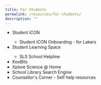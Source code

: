 ```yaml
---
title: For Students
permalink: /resources/for-students/
description: ""
---
```

<ul style="list-style-type: square;">
<li><a style="text-decoration: none" href="http://bit.ly/studenticon" target="_blank">Student iCON</a></li>
<ul><li><a style="text-decoration: none"   href="https://www.youtube.com/watch?v=fP4NH8_Wk8w" target="_blank">Student iCON Onboarding - for Lakers</a></li></ul>
<li><a style="text-decoration: none"  href="https://vle.learning.moe.edu.sg/login" target="_blank">Student Learning Space</a></li>
<ul><li><a style="text-decoration: none"   href="https://www.youtube.com/watch?v=fP4NH8_Wk8w" target="_blank">SLS School Helpline</a></li></ul>
<li><a style="text-decoration: none"  href="https://go.gov.sg/lakesidesls" target="_blank">KooBits</a></li>
<li><a style="text-decoration: none"  href="https://sites.google.com/view/xplore-science-at-home" target="_blank">Xplore Science @ Home</a></li>
<li><a style="text-decoration: none"  href="https://schoolibrary.moe.edu.sg/lakesidepri/cgi-bin/spydus.exe/MSGTRN/WPAC/HOME" target="_blank">School Library Search Engine</a></li>
<li><a style="text-decoration: none"  href="https://sites.google.com/moe.edu.sg/lspscounselorcorner/home" target="_blank">Counsellor's Corner - Self help resources</a></li>